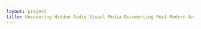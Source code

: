 ```yaml
--- 
layout: project 
title: Uncovering Hidden Audio Visual Media Documenting Post-Modern Art at the Archives of American Art
---
```



